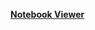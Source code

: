 [**Notebook Viewer**](https://nbviewer.jupyter.org/github/code-gen/exploration/tree/master/notebooks/)